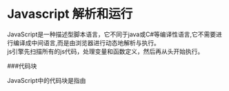 
Javascript 解析和运行
=

JavaScript是一种描述型脚本语言，它不同于java或C#等编译性语言,它不需要进行编译成中间语言,而是由浏览器进行动态地解析与执行。  
js引擎先扫描所有的js代码，处理变量和函数定义，然后再从头开始执行。

###代码块

JavaScript中的代码块是指由<script>标签分割的代码段。  
JS是按照代码块来进行编译和执行的，代码块间相互独立，但变量和方法共享。  
变量提升不能跨代码块，执行代码出错后，该代码块后面的代码不会运行，其他代码块不受影响。  
用src加载的js文件和直接写在<script>内的js代码一样阻塞型按顺序解析然后执行。  

		<script>
			var a1 = 'a1';
			fn1(); //fn1
			console.log(a2); //Uncaught ReferenceError: a2 is not defined
			fn2(); //Uncaught ReferenceError: fn2 is not defined
			var a1p = 'a1p';
			function fn1() { console.log('fn1'); }
		</script>
		<script src="a.js"></script> //run a.js
		<script>
			console.log(a1);//a1
			console.log(a1p);//undefined
			console.log(a);//a
			fn1(); //fn1
			var a2 = 'a2';
			function fun2() { console.log('fn2'); }
		</script>

		